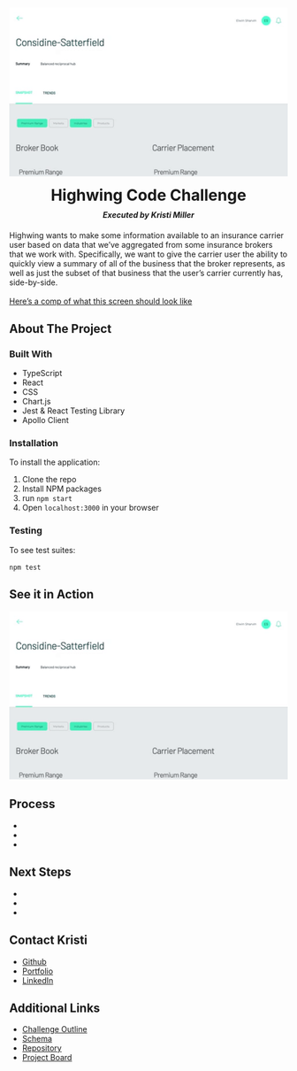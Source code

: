 <br />
<p align="center">
  <a href="https://github.com/Kristiannmiller/HW-Take-Home">
    <img src="./src/assets/WalkThrough.gif" alt="an overview gif of the application in action" width="600">
  </a>
  <h1 align="center" style="padding:0px; margin:10px 0px">Highwing Code Challenge</h1>
  <h5 align="center" style="margin:0px 0px 20px 0px; padding:0px;">Executed by Kristi Miller</h5>
  <p align="left">
    Highwing wants to make some information available to an insurance carrier user based on data that we’ve aggregated from some insurance brokers that we work with. Specifically, we want to give the carrier user the ability to quickly view a summary of all of the business that the broker represents, as well as just the subset of that business that the user’s carrier currently has, side-by-side.
    <br/>
    <br/>
    <a href="https://invis.io/RWXOGR6E7AT#/421418913_Evaluate_Stats_Filter_Open_Copy_2">Here’s a comp of what this screen should look like </a>    
  </p>
</p>

## About The Project

### Built With
* TypeScript
* React
* CSS
* Chart.js
* Jest & React Testing Library
* Apollo Client

### Installation
To install the application:
1. Clone the repo
2. Install NPM packages
3. run `npm start`
4. Open `localhost:3000` in your browser

### Testing
To see test suites:
```
npm test
```

## See it in Action

<img src="./src/assets/Walkthrough.gif" alt="another gif of the application in action" width="600">

## Process
-
-
-

## Next Steps

-
-
-

## Contact Kristi
* [Github](https://github.com/Kristiannmiller)
* [Portfolio](http://www.kristiannmiller.com)
* [LinkedIn](https://www.linkedin.com/in/kristiannmiller/)

## Additional Links
- [Challenge Outline](https://docs.google.com/document/d/1HB2hcpzUeHeaxDxUnJFIjzq0dlXYKixPNK6wtz6RaF8/edit)
- [Schema](https://hw-fe-challenge-api.herokuapp.com/graphiql)
- [Repository](https://github.com/Kristiannmiller/HW-Take-Home)
- [Project Board](https://github.com/Kristiannmiller/HW-Take-Home/projects/2?add_cards_query=is%3Aopen)
